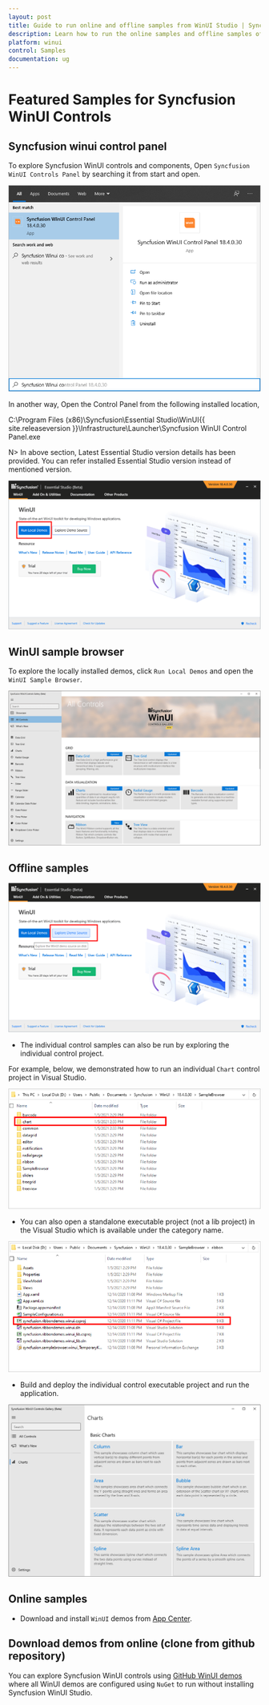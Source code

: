 ```yaml
---
layout: post
title: Guide to run online and offline samples from WinUI Studio | Syncfusion
description: Learn how to run the online samples and offline samples of Syncfusion Essential Studio WinUI controls and components.
platform: winui
control: Samples
documentation: ug
---
```


# Featured Samples for Syncfusion WinUI Controls

## Syncfusion winui control panel

To explore Syncfusion WinUI controls and components, Open `Syncfusion WinUI Controls Panel` by searching it from start and open. 

![WinUI Control Panel Search](Guide-to-run-the-samples-images/winui-control-panel-search.png)

In another way, Open the Control Panel from the following installed location,

C:\Program Files (x86)\Syncfusion\Essential Studio\WinUI\{{ site.releaseversion }}\Infrastructure\Launcher\Syncfusion WinUI Control Panel.exe 

N> In above section, Latest Essential Studio version details has been provided. You can refer installed Essential Studio version instead of mentioned version.

![Syncfusion WinUI Controls Panel](Guide-to-run-the-samples-images/syncfusion-winui-control-panel.png)

## WinUI sample browser

To explore the locally installed demos, click `Run Local Demos` and open the `WinUI Sample Browser`.

![Syncfusion WinUI Sample Browser](Guide-to-run-the-samples-images/syncfusion-winui-sample-browser.png)

## Offline samples

![Exploring Syncfusion WinUI Samples from Syncfusion WinUI Sample Browser](Guide-to-run-the-samples-images/exploring-syncfusion-winui-samples-from-sb.png)

* The individual control samples can also be run by exploring the individual control project.

For example, below, we demonstrated how to run an individual `Chart` control project in Visual Studio.

![Exploring the Syncfusion WinUI individual control project](Guide-to-run-the-samples-images/exploring-individual-control-project.png)

* You can also open a standalone executable project (not a lib project) in the Visual Studio which is available under the category name.

 ![Open the standalone WinUI project in Visual Studio](Guide-to-run-the-samples-images/open-standalone-winui-project-in-visual-studio.png)

* Build and deploy the individual control executable project and run the application.

![Running an individual control project](Guide-to-run-the-samples-images/run-induvidual-control-project.png)  

## Online samples

* Download and install `WinUI` demos from [App Center](https://install.appcenter.ms/orgs/syncfusion-demos/apps/winui-demos/distribution_groups/release).

## Download demos from online (clone from github repository)

You can explore Syncfusion WinUI controls using [GitHub WinUI demos](https://github.com/syncfusion/winui-demos) where all WinUI demos are configured using `NuGet` to run without installing Syncfusion WinUI Studio.